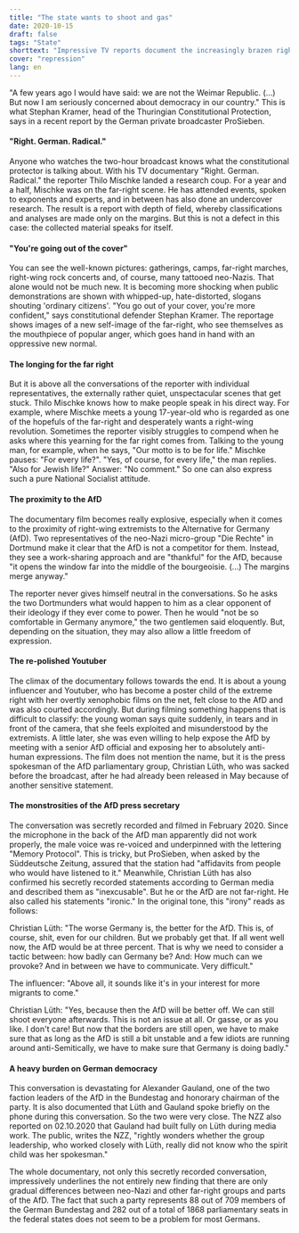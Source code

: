 ```yaml
---
title: "The state wants to shoot and gas"
date: 2020-10-15
draft: false
tags: "State"
shorttext: "Impressive TV reports document the increasingly brazen right-wing extremists and the neo-Nazi proximity of parts of the AfD."
cover: "repression"
lang: en
---
```


"A few years ago I would have said: we are not the Weimar Republic. (...) But now I am seriously concerned about democracy in our country." This is what Stephan Kramer, head of the Thuringian Constitutional Protection, says in a recent report by the German private broadcaster ProSieben.

#### "Right. German. Radical."

Anyone who watches the two-hour broadcast knows what the constitutional protector is talking about. With his TV documentary "Right. German. Radical." the reporter Thilo Mischke landed a research coup. For a year and a half, Mischke was on the far-right scene. He has attended events, spoken to exponents and experts, and in between has also done an undercover research. The result is a report with depth of field, whereby classifications and analyses are made only on the margins. But this is not a defect in this case: the collected material speaks for itself.

#### "You're going out of the cover"

You can see the well-known pictures: gatherings, camps, far-right marches, right-wing rock concerts and, of course, many tattooed neo-Nazis. That alone would not be much new. It is becoming more shocking when public demonstrations are shown with whipped-up, hate-distorted, slogans shouting 'ordinary citizens'. "You go out of your cover, you're more confident," says constitutional defender Stephan Kramer. The reportage shows images of a new self-image of the far-right, who see themselves as the mouthpiece of popular anger, which goes hand in hand with an oppressive new normal.

#### The longing for the far right

But it is above all the conversations of the reporter with individual representatives, the externally rather quiet, unspectacular scenes that get stuck. Thilo Mischke knows how to make people speak in his direct way. For example, where Mischke meets a young 17-year-old who is regarded as one of the hopefuls of the far-right and desperately wants a right-wing revolution. Sometimes the reporter visibly struggles to compend when he asks where this yearning for the far right comes from. Talking to the young man, for example, when he says, "Our motto is to be for life." Mischke pauses: "For every life?". "Yes, of course, for every life," the man replies. "Also for Jewish life?" Answer: "No comment." So one can also express such a pure National Socialist attitude.

#### The proximity to the AfD

The documentary film becomes really explosive, especially when it comes to the proximity of right-wing extremists to the Alternative for Germany (AfD). Two representatives of the neo-Nazi micro-group "Die Rechte" in Dortmund make it clear that the AfD is not a competitor for them. Instead, they see a work-sharing approach and are "thankful" for the AfD, because "it opens the window far into the middle of the bourgeoisie. (...) The margins merge anyway."

The reporter never gives himself neutral in the conversations. So he asks the two Dortmunders what would happen to him as a clear opponent of their ideology if they ever come to power. Then he would "not be so comfortable in Germany anymore," the two gentlemen said eloquently. But, depending on the situation, they may also allow a little freedom of expression.

#### The re-polished Youtuber

The climax of the documentary follows towards the end. It is about a young influencer and Youtuber, who has become a poster child of the extreme right with her overtly xenophobic films on the net, felt close to the AfD and was also courted accordingly. But during filming something happens that is difficult to classify: the young woman says quite suddenly, in tears and in front of the camera, that she feels exploited and misunderstood by the extremists. A little later, she was even willing to help expose the AfD by meeting with a senior AfD official and exposing her to absolutely anti-human expressions. The film does not mention the name, but it is the press spokesman of the AfD parliamentary group, Christian Lüth, who was sacked before the broadcast, after he had already been released in May because of another sensitive statement.

#### The monstrosities of the AfD press secretary

The conversation was secretly recorded and filmed in February 2020. Since the microphone in the back of the AfD man apparently did not work properly, the male voice was re-voiced and underpinned with the lettering "Memory Protocol". This is tricky, but ProSieben, when asked by the Süddeutsche Zeitung, assured that the station had "affidavits from people who would have listened to it." Meanwhile, Christian Lüth has also confirmed his secretly recorded statements according to German media and described them as "inexcusable". But he or the AfD are not far-right. He also called his statements "ironic." In the original tone, this "irony" reads as follows:

Christian Lüth: "The worse Germany is, the better for the AfD. This is, of course, shit, even for our children. But we probably get that. If all went well now, the AfD would be at three percent. That is why we need to consider a tactic between: how badly can Germany be? And: How much can we provoke? And in between we have to communicate. Very difficult."

The influencer: "Above all, it sounds like it's in your interest for more migrants to come."

Christian Lüth: "Yes, because then the AfD will be better off. We can still shoot everyone afterwards. This is not an issue at all. Or gasse, or as you like. I don't care! But now that the borders are still open, we have to make sure that as long as the AfD is still a bit unstable and a few idiots are running around anti-Semitically, we have to make sure that Germany is doing badly."

#### A heavy burden on German democracy

This conversation is devastating for Alexander Gauland, one of the two faction leaders of the AfD in the Bundestag and honorary chairman of the party. It is also documented that Lüth and Gauland spoke briefly on the phone during this conversation. So the two were very close. The NZZ also reported on 02.10.2020 that Gauland had built fully on Lüth during media work. The public, writes the NZZ, "rightly wonders whether the group leadership, who worked closely with Lüth, really did not know who the spirit child was her spokesman."

The whole documentary, not only this secretly recorded conversation, impressively underlines the not entirely new finding that there are only gradual differences between neo-Nazi and other far-right groups and parts of the AfD. The fact that such a party represents 88 out of 709 members of the German Bundestag and 282 out of a total of 1868 parliamentary seats in the federal states does not seem to be a problem for most Germans.
